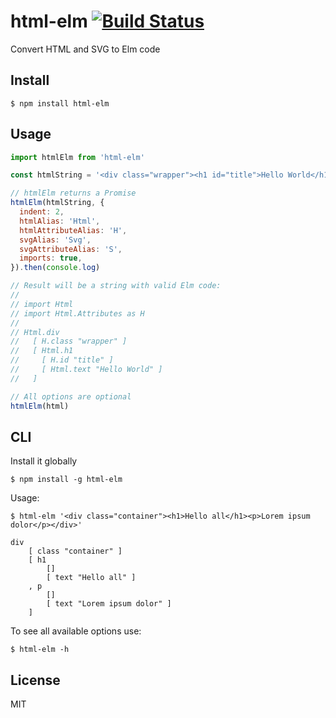 # html-elm [![Build Status](https://travis-ci.org/hendriklammers/html-elm.svg?branch=master)](https://travis-ci.org/hendriklammers/html-elm)

Convert HTML and SVG to Elm code


## Install

```
$ npm install html-elm
```


## Usage

```js
import htmlElm from 'html-elm'

const htmlString = '<div class="wrapper"><h1 id="title">Hello World</h1></div>'

// htmlElm returns a Promise
htmlElm(htmlString, {
  indent: 2,
  htmlAlias: 'Html',
  htmlAttributeAlias: 'H',
  svgAlias: 'Svg',
  svgAttributeAlias: 'S',
  imports: true,
}).then(console.log)

// Result will be a string with valid Elm code:
//
// import Html
// import Html.Attributes as H
//
// Html.div
//   [ H.class "wrapper" ]
//   [ Html.h1
//     [ H.id "title" ]
//     [ Html.text "Hello World" ]
//   ]

// All options are optional
htmlElm(html)
```


## CLI

Install it globally

```
$ npm install -g html-elm
```

Usage:

```
$ html-elm '<div class="container"><h1>Hello all</h1><p>Lorem ipsum dolor</p></div>'

div
    [ class "container" ]
    [ h1
        []
        [ text "Hello all" ]
    , p
        []
        [ text "Lorem ipsum dolor" ]
    ]
```

To see all available options use:

```
$ html-elm -h
```

## License

MIT

